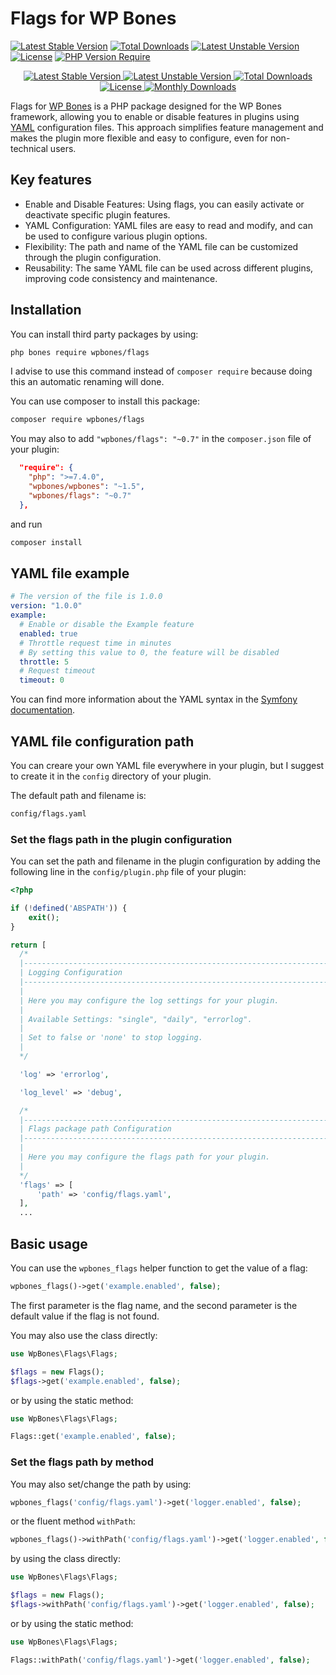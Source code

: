 # Flags for WP Bones

[![Latest Stable Version](http://poser.pugx.org/wpbones/flags/v)](https://packagist.org/packages/wpbones/flags)
[![Total Downloads](http://poser.pugx.org/wpbones/flags/downloads)](https://packagist.org/packages/wpbones/flags)
[![Latest Unstable Version](http://poser.pugx.org/wpbones/flags/v/unstable)](https://packagist.org/packages/wpbones/flags)
[![License](http://poser.pugx.org/wpbones/flags/license)](https://packagist.org/packages/wpbones/flags)
[![PHP Version Require](http://poser.pugx.org/wpbones/flags/require/php)](https://packagist.org/packages/wpbones/flags)

<p align="center">

  <a href="https://packagist.org/packages/wpbones/flags">
   <img src="https://poser.pugx.org/wpbones/flags/v/stable" alt="Latest Stable Version" />
  </a>

  <a href="https://packagist.org/packages/wpbones/flags">
   <img src="https://poser.pugx.org/wpbones/flags/v/unstable" alt="Latest Unstable Version" />
  </a>

  <a href="https://packagist.org/packages/wpbones/flags">
   <img src="https://poser.pugx.org/wpbones/flags/downloads" alt="Total Downloads" />
  </a>

  <a href="https://packagist.org/packages/wpbones/flags">
   <img src="https://poser.pugx.org/wpbones/flags/license" alt="License" />
  </a>

  <a href="https://packagist.org/packages/wpbones/flags">
   <img src="https://poser.pugx.org/wpbones/flags/d/monthly" alt="Monthly Downloads" />
  </a>

</p>

Flags for [WP Bones](https://wpbones.vercel.app) is a PHP package designed for the WP Bones framework, allowing you to enable or disable features in plugins using [YAML](https://yaml.org/) configuration files.
This approach simplifies feature management and makes the plugin more flexible and easy to configure, even for non-technical users.

## Key features
 - Enable and Disable Features: Using flags, you can easily activate or deactivate specific plugin features.
 - YAML Configuration: YAML files are easy to read and modify, and can be used to configure various plugin options.
 - Flexibility: The path and name of the YAML file can be customized through the plugin configuration.
 - Reusability: The same YAML file can be used across different plugins, improving code consistency and maintenance.

## Installation

You can install third party packages by using:

```sh
php bones require wpbones/flags
```

I advise to use this command instead of `composer require` because doing this an automatic renaming will done.

You can use composer to install this package:

```sh
composer require wpbones/flags
```

You may also to add `"wpbones/flags": "~0.7"` in the `composer.json` file of your plugin:

```json
  "require": {
    "php": ">=7.4.0",
    "wpbones/wpbones": "~1.5",
    "wpbones/flags": "~0.7"
  },
```

and run

```sh
composer install
```

## YAML file example

```yaml
# The version of the file is 1.0.0
version: "1.0.0"
example:
  # Enable or disable the Example feature
  enabled: true
  # Throttle request time in minutes
  # By setting this value to 0, the feature will be disabled
  throttle: 5
  # Request timeout
  timeout: 0
```

You can find more information about the YAML syntax in the [Symfony documentation](https://symfony.com/doc/current/components/yaml.html).

## YAML file configuration path

You can creare your own YAML file everywhere in your plugin, but I suggest to create it in the `config` directory of your plugin.

The default path and filename is:

```sh
config/flags.yaml
```

### Set the flags path in the plugin configuration

You can set the path and filename in the plugin configuration by adding the following line in the `config/plugin.php` file of your plugin:

```php
<?php

if (!defined('ABSPATH')) {
    exit();
}

return [
  /*
  |--------------------------------------------------------------------------
  | Logging Configuration
  |--------------------------------------------------------------------------
  |
  | Here you may configure the log settings for your plugin.
  |
  | Available Settings: "single", "daily", "errorlog".
  |
  | Set to false or 'none' to stop logging.
  |
  */

  'log' => 'errorlog',

  'log_level' => 'debug',

  /*
  |--------------------------------------------------------------------------
  | Flags package path Configuration
  |--------------------------------------------------------------------------
  |
  | Here you may configure the flags path for your plugin.
  |
  */
  'flags' => [
      'path' => 'config/flags.yaml',
  ],
  ...
```

## Basic usage

You can use the `wpbones_flags` helper function to get the value of a flag:

```php
wpbones_flags()->get('example.enabled', false);
```

The first parameter is the flag name, and the second parameter is the default value if the flag is not found.

You may also use the class directly:

```php
use WpBones\Flags\Flags;

$flags = new Flags();
$flags->get('example.enabled', false);
```

or by using the static method:

```php
use WpBones\Flags\Flags;

Flags::get('example.enabled', false);
```

### Set the flags path by method

You may also set/change the path by using:

```php
wpbones_flags('config/flags.yaml')->get('logger.enabled', false);
```

or the fluent method `withPath`:

```php
wpbones_flags()->withPath('config/flags.yaml')->get('logger.enabled', false);
```

by using the class directly:

```php
use WpBones\Flags\Flags;

$flags = new Flags();
$flags->withPath('config/flags.yaml')->get('logger.enabled', false);
```

or by using the static method:

```php
use WpBones\Flags\Flags;

Flags::withPath('config/flags.yaml')->get('logger.enabled', false);
```



